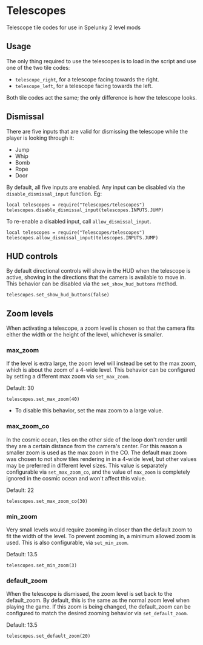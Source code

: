 # Telescopes
Telescope tile codes for use in Spelunky 2 level mods

## Usage

The only thing required to use the telescopes is to load in the script and use one of the two tile codes:
- `telescope_right`, for a telescope facing towards the right.
- `telescope_left`, for a telescope facing towards the left.

Both tile codes act the same; the only difference is how the telescope looks.

## Dismissal

There are five inputs that are valid for dismissing the telescope while the player is looking through it:
- Jump
- Whip
- Bomb
- Rope
- Door

By default, all five inputs are enabled. Any input can be disabled via the `disable_dismissal_input`
function. Eg:

```
local telescopes = require("Telescopes/telescopes")
telescopes.disable_dismissal_input(telescopes.INPUTS.JUMP)
```

To re-enable a disabled input, call `allow_dismissal_input`.

```
local telescopes = require("Telescopes/telescopes")
telescopes.allow_dismissal_input(telescopes.INPUTS.JUMP)
```

## HUD controls

By default directional controls will show in the HUD when the telescope is active, showing in the directions that the camera is available to move in. This behavior can be disabled via the `set_show_hud_buttons` method.

```
telescopes.set_show_hud_buttons(false)
```

## Zoom levels

When activating a telescope, a zoom level is chosen so that the camera fits either the width or the height of the level, whichever is smaller. 

### max_zoom

If the level is extra large, the zoom level will instead be set to the max zoom, which is about the zoom of a 4-wide level. This behavior can be configured by setting a different max zoom via `set_max_zoom`.

Default: 30

```
telescopes.set_max_zoom(40)
```

- To disable this behavior, set the max zoom to a large value.

### max_zoom_co

In the cosmic ocean, tiles on the other side of the loop don't render until they are a certain distance from the camera's center. For this reason a smaller zoom is used as the max zoom in the CO. The default max zoom was chosen to not show tiles rendering in in a 4-wide level, but other values may be preferred in different level sizes. This value is separately configurable via `set_max_zoom_co`, and the value of `max_zoom` is completely ignored in the cosmic ocean and won't affect this value.

Default: 22

```
telescopes.set_max_zoom_co(30)
```

### min_zoom

Very small levels would require zooming in closer than the default zoom to fit the width of the level. To prevent zooming in, a minimum allowed zoom is used. This is also configurable, via `set_min_zoom`.

Default: 13.5

```
telescopes.set_min_zoom(3)
```

### default_zoom

When the telescope is dismissed, the zoom level is set back to the default_zoom. By default, this is the same as the normal zoom level when playing the game. If this zoom is being changed, the default_zoom can be configured to match the desired zooming behavior via `set_default_zoom`.

Default: 13.5

```
telescopes.set_default_zoom(20)
```
